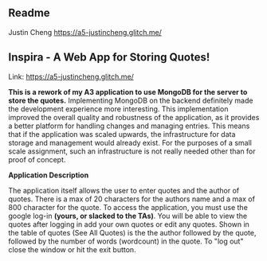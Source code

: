 Readme
---
Justin Cheng
https://a5-justincheng.glitch.me/

## Inspira - A Web App for Storing Quotes!

Link: https://a5-justincheng.glitch.me/


**This is a rework of my A3 application to use MongoDB for the server to store the quotes.** Implementing MongoDB on the backend definitely made the development experience more interesting. This implementation improved the overall quality and robustness of the application, as it provides a better platform for handling changes and managing entries. This means that if the application was scaled upwards, the infrastructure for data storage and management would already exist. For the purposes of a small scale assignment, such an infrastructure is not really needed other than for proof of concept.

**Application Description**

The application itself allows the user to enter quotes and the author of quotes. There is a max of 20 characters for the authors name and
a max of 800 character for the quote. To access the application, you must use the google log-in **(yours, or slacked to the TAs)**. You will be able to view the quotes after logging in 
add your own quotes or edit any quotes. Shown in the table of quotes (See All Quotes) is the the author followed by the quote, followed by the number of words (wordcount) in the
quote. To "log out" close the window or hit the exit button.